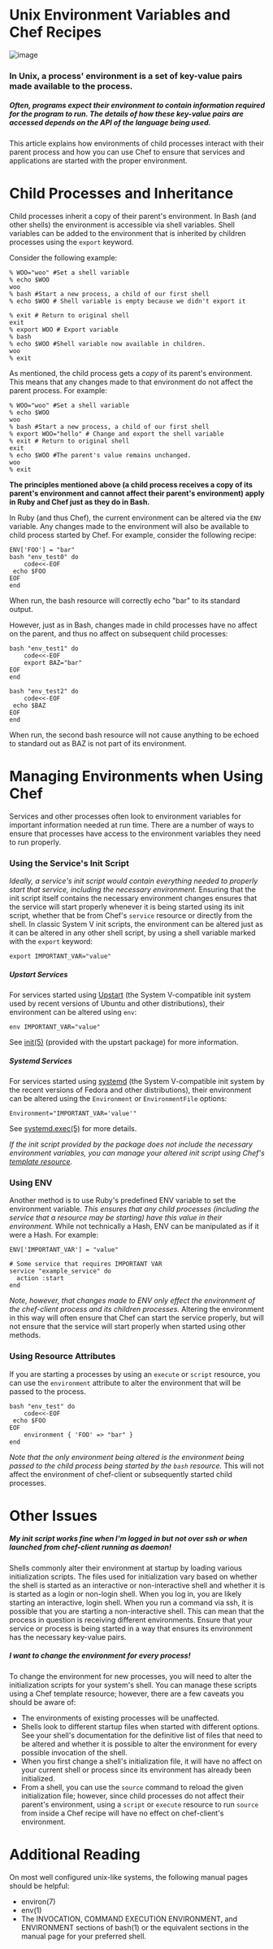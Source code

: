 Unix Environment Variables and Chef Recipes
===========================================

  

![image](../attachments/17465395/20840600.jpg)

### In Unix, a process' environment is a set of key-value pairs made available to the process.

##### Often, programs expect their environment to contain information required for the program to run. The details of how these key-value pairs are accessed depends on the API of the language being used.

This article explains how environments of child processes interact with
their parent process and how you can use Chef to ensure that services
and applications are started with the proper environment.

Child Processes and Inheritance
===============================

Child processes inherit a copy of their parent's environment. In Bash
(and other shells) the environment is accessible via shell variables.
Shell variables can be added to the environment that is inherited by
children processes using the `export` keyword.

Consider the following example:

    % WOO="woo" #Set a shell variable
    % echo $WOO
    woo
    % bash #Start a new process, a child of our first shell
    % echo $WOO # Shell variable is empty because we didn't export it

    % exit # Return to original shell
    exit
    % export WOO # Export variable 
    % bash
    % echo $WOO #Shell variable now available in children.
    woo
    % exit

As mentioned, the child process gets a *copy* of its parent's
environment. This means that any changes made to that environment do not
affect the parent process. For example:

    % WOO="woo" #Set a shell variable
    % echo $WOO
    woo
    % bash #Start a new process, a child of our first shell
    % export WOO="hello" # Change and export the shell variable
    % exit # Return to original shell
    exit
    % echo $WOO #The parent's value remains unchanged.
    woo
    % exit

**The principles mentioned above (a child process receives a copy of its
parent's environment and cannot affect their parent's environment) apply
in Ruby and Chef just as they do in Bash.**

In Ruby (and thus Chef), the current environment can be altered via the
`ENV` variable. Any changes made to the environment will also be
available to child process started by Chef. For example, consider the
following recipe:

    ENV['FOO'] = "bar"
    bash "env_test0" do
        code<<-EOF
     echo $FOO
    EOF
    end

When run, the bash resource will correctly echo "bar" to its standard
output.

However, just as in Bash, changes made in child processes have no affect
on the parent, and thus no affect on subsequent child processes:

    bash "env_test1" do
        code<<-EOF
        export BAZ="bar"
    EOF
    end

    bash "env_test2" do
        code<<-EOF
     echo $BAZ
    EOF
    end

When run, the second bash resource will not cause anything to be echoed
to standard out as BAZ is not part of its environment.

Managing Environments when Using Chef
=====================================

Services and other processes often look to environment variables for
important information needed at run time. There are a number of ways to
ensure that processes have access to the environment variables they need
to run properly.

### Using the Service's Init Script

*Ideally, a service's init script would contain everything needed to
properly start that service, including the necessary environment.*
Ensuring that the init script itself contains the necessary environment
changes ensures that the service will start properly whenever it is
being started using its init script, whether that be from Chef's
`service` resource or directly from the shell. In classic System V init
scripts, the environment can be altered just as it can be altered in any
other shell script, by using a shell variable marked with the `export`
keyword:

    export IMPORTANT_VAR="value"

##### Upstart Services

For services started using
[Upstart](http://upstart.ubuntu.com/getting-started.html) (the System
V-compatible init system used by recent versions of Ubuntu and other
distributions), their environment can be altered using `env`:

    env IMPORTANT_VAR="value"

See
[init(5)](http://manpages.ubuntu.com/manpages/maverick/man5/init.5.html)
(provided with the upstart package) for more information.

##### Systemd Services

For services started using
[systemd](http://www.freedesktop.org/wiki/Software/systemd) (the System
V-compatible init system by the recent versions of Fedora and other
distributions), their environment can be altered using the `Environment`
or `EnvironmentFile` options:

    Environment="IMPORTANT_VAR='value'"

See
[systemd.exec(5)](http://0pointer.de/public/systemd-man/systemd.exec.html)
for more details.

*If the init script provided by the package does not include the
necessary environment variables, you can manage your altered init script
using Chef's [template
resource](http://wiki.opscode.com/display/chef/Resources#Resources-Template).*

### Using ENV

Another method is to use Ruby's predefined ENV variable to set the
environment variable. *This ensures that any child processes (including
the service that a resource may be starting) have this value in their
environment.* While not technically a Hash, ENV can be manipulated as if
it were a Hash. For example:

    ENV['IMPORTANT_VAR'] = "value"

    # Some service that requires IMPORTANT VAR
    service "example_service" do
      action :start
    end

*Note, however, that changes made to ENV only effect the environment of
the chef-client process and its children processes.* Altering the
environment in this way will often ensure that Chef can start the
service properly, but will not ensure that the service will start
properly when started using other methods.

### Using Resource Attributes

If you are starting a processes by using an `execute` or `script`
resource, you can use the `environment` attribute to alter the
environment that will be passed to the process.

    bash "env_test" do
        code<<-EOF
     echo $FOO
    EOF
        environment { 'FOO' => "bar" }
    end

*Note that the only environment being altered is the environment being
passed to the child process being started by the `bash` resource.* This
will not affect the environment of chef-client or subsequently started
child processes.

Other Issues
============

##### *My init script works fine when I'm logged in but not over ssh or when launched from chef-client running as daemon!*

Shells commonly alter their environment at startup by loading various
initialization scripts. The files used for initialization vary based on
whether the shell is started as an interactive or non-interactive shell
and whether it is is started as a login or non-login shell. When you log
in, you are likely starting an interactive, login shell. When you run a
command via ssh, it is possible that you are starting a non-interactive
shell. This can mean that the process in question is receiving different
environments. Ensure that your service or process is being started in a
way that ensures its environment has the necessary key-value pairs.

##### *I want to change the environment for every process!*

To change the environment for new processes, you will need to alter the
initialization scripts for your system's shell. You can manage these
scripts using a Chef template resource; however, there are a few caveats
you should be aware of:

-   The environments of existing processes will be unaffected.
-   Shells look to different startup files when started with different
    options. See your shell's documentation for the definitive list of
    files that need to be altered and whether it is possible to alter
    the environment for every possible invocation of the shell.
-   When you first change a shell's initialization file, it will have no
    affect on your current shell or process since its environment has
    already been initialized.
-   From a shell, you can use the `source` command to reload the given
    initialization file; however, since child processes do not affect
    their parent's environment, using a `script` or `execute` resource
    to run `source` from inside a Chef recipe will have no effect on
    chef-client's environment.

Additional Reading
==================

On most well configured unix-like systems, the following manual pages
should be helpful:

-   environ(7)
-   env(1)
-   The INVOCATION, COMMAND EXECUTION ENVIRONMENT, and ENVIRONMENT
    sections of bash(1) or the equivalent sections in the manual page
    for your preferred shell.

  
  
  
  

  

